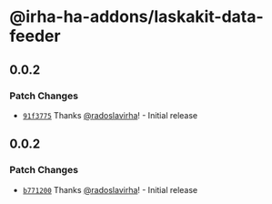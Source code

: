 # @irha-ha-addons/laskakit-data-feeder

## 0.0.2

### Patch Changes

- [`91f3775`](https://github.com/radoslavirha/ha-addons/commit/91f37757c6576adc6b04a2f773fd0e8a61b7659a) Thanks [@radoslavirha](https://github.com/radoslavirha)! - Initial release

## 0.0.2

### Patch Changes

- [`b771200`](https://github.com/radoslavirha/ha-addons/commit/b771200f366bfdcdddabd85830bb43af71667354) Thanks [@radoslavirha](https://github.com/radoslavirha)! - Initial release
